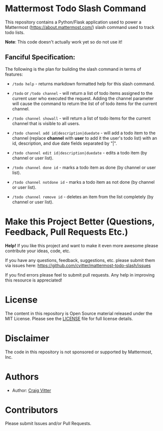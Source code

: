# Mattermost Todo Slash Command

This repository contains a Python/Flask application used to power a Mattermost (https://about.mattermost.com/) slash command used to track todo lists.

**Note**: This code doesn't actually work yet so do not use it!

## Fanciful Specification:

The following is the plan for building the slash command in terms of features:

* `/todo help` - returns markdown formatted help for this slash command. 

* `/todo` or `/todo channel` - will return a list of todo items assigned to the current user
who executed the request. Adding the channel parameter will cause the command to return
the list of of todo items for the current channel.

* `/todo channel showall` - will return a list of todo items for the current channel that is visible
to all users.

* `/todo channel add id|description|duedate` - will add a todo item to the channel 
(replace **channel** with **user** to add it the user's todo list) with an id, 
description, and due date fields separated by "|".

* `/todo channel edit id|description|duedate` - edits a todo item (by channel or user list).

* `/todo channel done id` - marks a todo item as done (by channel or user list).

* `/todo channel notdone id` - marks a todo item as not done (by channel or user list).

* `/todo channel remove id` - deletes an item from the list completely (by channel or user list).

 


# Make this Project Better (Questions, Feedback, Pull Requests Etc.)

**Help!** If you like this project and want to make it even more awesome please contribute your ideas,
code, etc.

If you have any questions, feedback, suggestions, etc. please submit them via issues here: https://github.com/cvitter/mattermost-todo-slash/issues

If you find errors please feel to submit pull requests. Any help in improving this resource is appreciated!

# License
The content in this repository is Open Source material released under the MIT License. Please see the [LICENSE](LICENSE) file for full license details.

# Disclaimer

The code in this repository is not sponsored or supported by Mattermost, Inc.

# Authors
* Author: [Craig Vitter](https://github.com/cvitter)

# Contributors 
Please submit Issues and/or Pull Requests.